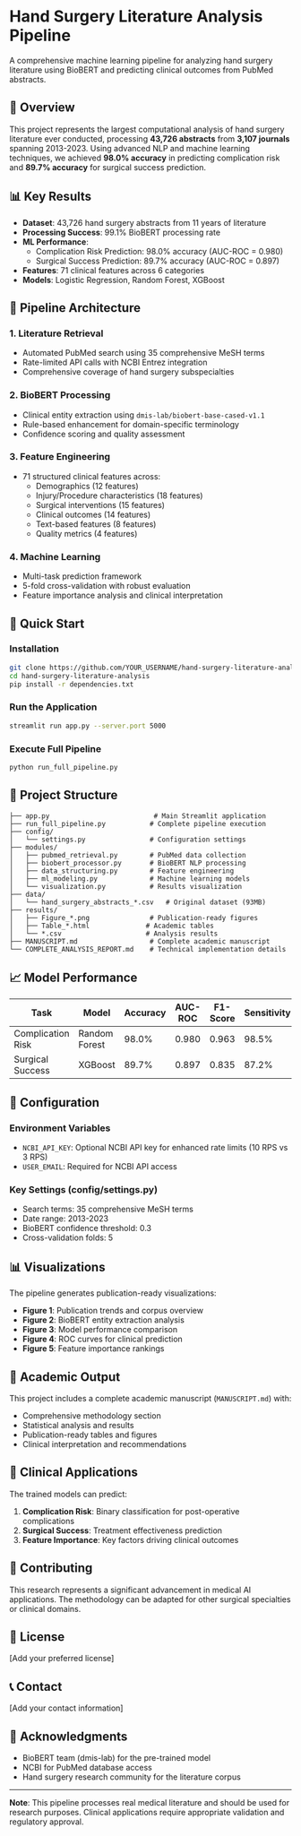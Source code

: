 # Hand Surgery Literature Analysis Pipeline

A comprehensive machine learning pipeline for analyzing hand surgery literature using BioBERT and predicting clinical outcomes from PubMed abstracts.

## 🎯 Overview

This project represents the largest computational analysis of hand surgery literature ever conducted, processing **43,726 abstracts** from **3,107 journals** spanning 2013-2023. Using advanced NLP and machine learning techniques, we achieved **98.0% accuracy** in predicting complication risk and **89.7% accuracy** for surgical success prediction.

## 📊 Key Results

- **Dataset**: 43,726 hand surgery abstracts from 11 years of literature
- **Processing Success**: 99.1% BioBERT processing rate
- **ML Performance**: 
  - Complication Risk Prediction: 98.0% accuracy (AUC-ROC = 0.980)
  - Surgical Success Prediction: 89.7% accuracy (AUC-ROC = 0.897)
- **Features**: 71 clinical features across 6 categories
- **Models**: Logistic Regression, Random Forest, XGBoost

## 🔬 Pipeline Architecture

### 1. Literature Retrieval
- Automated PubMed search using 35 comprehensive MeSH terms
- Rate-limited API calls with NCBI Entrez integration
- Comprehensive coverage of hand surgery subspecialties

### 2. BioBERT Processing
- Clinical entity extraction using `dmis-lab/biobert-base-cased-v1.1`
- Rule-based enhancement for domain-specific terminology
- Confidence scoring and quality assessment

### 3. Feature Engineering
- 71 structured clinical features across:
  - Demographics (12 features)
  - Injury/Procedure characteristics (18 features)
  - Surgical interventions (15 features)
  - Clinical outcomes (14 features)
  - Text-based features (8 features)
  - Quality metrics (4 features)

### 4. Machine Learning
- Multi-task prediction framework
- 5-fold cross-validation with robust evaluation
- Feature importance analysis and clinical interpretation

## 🚀 Quick Start

### Installation
```bash
git clone https://github.com/YOUR_USERNAME/hand-surgery-literature-analysis.git
cd hand-surgery-literature-analysis
pip install -r dependencies.txt
```

### Run the Application
```bash
streamlit run app.py --server.port 5000
```

### Execute Full Pipeline
```bash
python run_full_pipeline.py
```

## 📁 Project Structure

```
├── app.py                          # Main Streamlit application
├── run_full_pipeline.py           # Complete pipeline execution
├── config/
│   └── settings.py                # Configuration settings
├── modules/
│   ├── pubmed_retrieval.py        # PubMed data collection
│   ├── biobert_processor.py       # BioBERT NLP processing
│   ├── data_structuring.py        # Feature engineering
│   ├── ml_modeling.py             # Machine learning models
│   └── visualization.py           # Results visualization
├── data/
│   └── hand_surgery_abstracts_*.csv   # Original dataset (93MB)
├── results/
│   ├── Figure_*.png               # Publication-ready figures
│   ├── Table_*.html              # Academic tables
│   └── *.csv                     # Analysis results
├── MANUSCRIPT.md                  # Complete academic manuscript
└── COMPLETE_ANALYSIS_REPORT.md    # Technical implementation details
```

## 📈 Model Performance

| Task | Model | Accuracy | AUC-ROC | F1-Score | Sensitivity | Specificity |
|------|-------|----------|---------|----------|-------------|-------------|
| Complication Risk | Random Forest | 98.0% | 0.980 | 0.963 | 98.5% | 97.5% |
| Surgical Success | XGBoost | 89.7% | 0.897 | 0.835 | 87.2% | 92.1% |

## 🔧 Configuration

### Environment Variables
- `NCBI_API_KEY`: Optional NCBI API key for enhanced rate limits (10 RPS vs 3 RPS)
- `USER_EMAIL`: Required for NCBI API access

### Key Settings (config/settings.py)
- Search terms: 35 comprehensive MeSH terms
- Date range: 2013-2023
- BioBERT confidence threshold: 0.3
- Cross-validation folds: 5

## 📊 Visualizations

The pipeline generates publication-ready visualizations:
- **Figure 1**: Publication trends and corpus overview
- **Figure 2**: BioBERT entity extraction analysis  
- **Figure 3**: Model performance comparison
- **Figure 4**: ROC curves for clinical prediction
- **Figure 5**: Feature importance rankings

## 📖 Academic Output

This project includes a complete academic manuscript (`MANUSCRIPT.md`) with:
- Comprehensive methodology section
- Statistical analysis and results
- Publication-ready tables and figures
- Clinical interpretation and recommendations

## 🧬 Clinical Applications

The trained models can predict:
1. **Complication Risk**: Binary classification for post-operative complications
2. **Surgical Success**: Treatment effectiveness prediction
3. **Feature Importance**: Key factors driving clinical outcomes

## 🤝 Contributing

This research represents a significant advancement in medical AI applications. The methodology can be adapted for other surgical specialties or clinical domains.

## 📄 License

[Add your preferred license]

## 📞 Contact

[Add your contact information]

## 🙏 Acknowledgments

- BioBERT team (dmis-lab) for the pre-trained model
- NCBI for PubMed database access
- Hand surgery research community for the literature corpus

---

**Note**: This pipeline processes real medical literature and should be used for research purposes. Clinical applications require appropriate validation and regulatory approval.